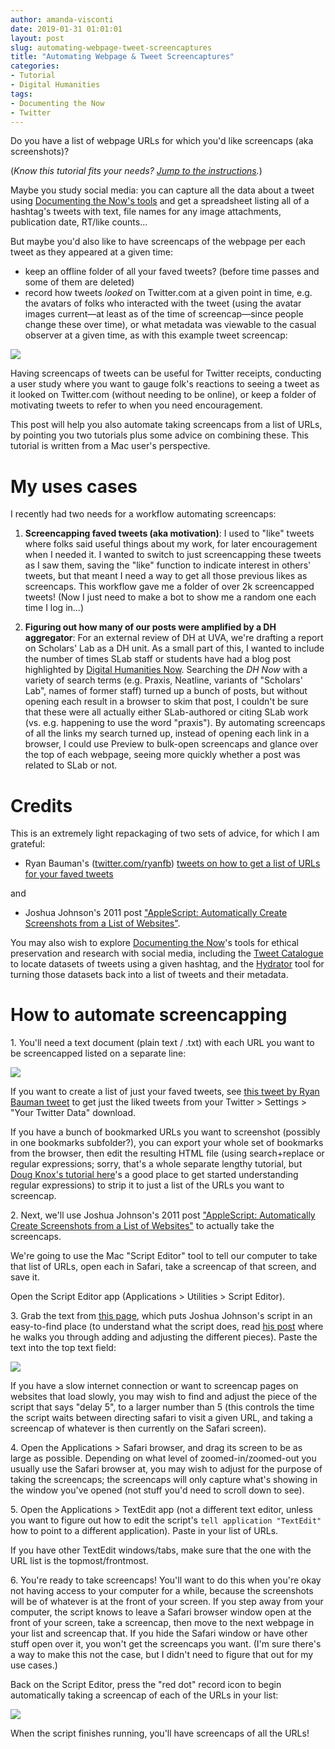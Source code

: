 ```yaml
---
author: amanda-visconti
date: 2019-01-31 01:01:01
layout: post
slug: automating-webpage-tweet-screencaptures
title: "Automating Webpage & Tweet Screencaptures"
categories:
- Tutorial
- Digital Humanities
tags:
- Documenting the Now
- Twitter
---
```


Do you have a list of webpage URLs for which you'd like screencaps (aka screenshots)?

(_Know this tutorial fits your needs? [Jump to the instructions](#how-to-automate-screencapping)._) 

Maybe you study social media: you can capture all the data about a tweet using [Documenting the Now's tools](https://www.docnow.io/) and get a spreadsheet listing all of a hashtag's tweets with text, file names for any image attachments, publication date, RT/like counts...


But maybe you'd also like to have screencaps of the webpage per each tweet as they appeared at a given time: 
- keep an offline folder of all your faved tweets? (before time passes and some of them are deleted)  
- record how tweets _looked_ on Twitter.com at a given point in time, e.g. the avatars of folks who interacted with the tweet (using the avatar images current—at least as of the time of screencap—since people change these over time), or what metadata was viewable to the casual observer at a given time, as with this example tweet screencap:

![](https://scholarslab.org/assets/post-media/2019-01-31-tweetscreenshot1.png)

Having screencaps of tweets can be useful for Twitter receipts, conducting a user study where you want to gauge folk's reactions to seeing a tweet as it looked on Twitter.com (without needing to be online), or keep a folder of motivating tweets to refer to when you need encouragement.

This post will help you also automate taking screencaps from a list of URLs, by pointing you two tutorials plus some advice on combining these. This tutorial is written from a Mac user's perspective.

# My uses cases
I recently had two needs for a workflow automating screencaps:  
1. **Screencapping faved tweets (aka motivation)**: I used to "like" tweets where folks said useful things about my work, for later encouragement when I needed it. I wanted to switch to just screencapping these tweets as I saw them, saving the "like" function to indicate interest in others' tweets, but that meant I need a way to get all those previous likes as screencaps. This workflow gave me a folder of over 2k screencapped tweets! (Now I just need to make a bot to show me a random one each time I log in...)

2. **Figuring out how many of our posts were amplified by a DH aggregator**: For an external review of DH at UVA, we're drafting a report on Scholars' Lab as a DH unit. As a small part of this, I wanted to include the number of times SLab staff or students have had a blog post highlighted by [Digital Humanities Now](http://digitalhumanitiesnow.org/). Searching the _DH Now_ with a variety of search terms (e.g. Praxis, Neatline, variants of "Scholars' Lab", names of former staff) turned up a bunch of posts, but without opening each result in a browser to skim that post, I couldn't be sure that these were all actually either SLab-authored or citing SLab work (vs. e.g. happening to use the word "praxis"). By automating screencaps of all the links my search turned up, instead of opening each link in a browser, I could use Preview to bulk-open screencaps and glance over the top of each webpage, seeing more quickly whether a post was related to SLab or not.

# Credits
This is an extremely light repackaging of two sets of advice, for which I am grateful:

* Ryan Bauman's ([twitter.com/ryanfb](https://twitter.com/ryanfb)) [tweets on how to get a list of URLs for your faved tweets](https://twitter.com/ryanfb/status/1014302804796731393)

and

* Joshua Johnson's 2011 post ["AppleScript: Automatically Create Screenshots from a List of Websites"](https://mac.appstorm.net/general/applescript-automatically-create-screenshots-from-a-list-of-websites/).

You may also wish to explore [Documenting the Now](https://www.docnow.io/)'s tools for ethical preservation and research with social media, including the [Tweet Catalogue](https://www.docnow.io/catalog/) to locate datasets of tweets using a given hashtag, and the [Hydrator](https://github.com/DocNow/hydrator) tool for turning those datasets back into a list of tweets and their metadata.

# How to automate screencapping

<span>1.</span> You'll need a text document (plain text / .txt) with each URL you want to be screencapped listed on a separate line:

![](https://scholarslab.org/assets/post-media/2019-01-31-tweet-screenhot-2.png)

If you want to create a list of just your faved tweets, see [this tweet by Ryan Bauman tweet](https://twitter.com/ryanfb/status/1014302804796731393) to get just the liked tweets from your Twitter > Settings > "Your Twitter Data" download.

If you have a bunch of bookmarked URLs you want to screenshot (possibly in one bookmarks subfolder?), you can export your whole set of bookmarks from the browser, then edit the resulting HTML file (using search+replace or regular expressions; sorry, that's a whole separate lengthy tutorial, but [Doug Knox's tutorial here](https://programminghistorian.org/en/lessons/understanding-regular-expressions)'s a good place to get started understanding regular expressions) to strip it to just a list of the URLs you want to screencap.

<span>2.</span> Next, we'll use Joshua Johnson's 2011 post ["AppleScript: Automatically Create Screenshots from a List of Websites"](https://mac.appstorm.net/general/applescript-automatically-create-screenshots-from-a-list-of-websites/) to actually take the screencaps.

We're going to use the Mac "Script Editor" tool to tell our computer to take that list of URLs, open each in Safari, take a screencap of that screen, and save it.

Open the Script Editor app (Applications > Utilities > Script Editor).

<span>3.</span> Grab the text from [this page](https://gist.github.com/amandavisconti/ffc05d293b9fed70a7378421f7c818f0), which puts Joshua Johnson's script in an easy-to-find place (to understand what the script does, read [his post](https://mac.appstorm.net/general/applescript-automatically-create-screenshots-from-a-list-of-websites/) where he walks you through adding and adjusting the different pieces). Paste the text into the top text field:

![](https://scholarslab.org/assets/post-media/2019-01-31-tweet-screenshot-3.png)

If you have a slow internet connection or want to screencap pages on websites that load slowly, you may wish to find and adjust the piece of the script that says "delay 5", to a larger number than 5 (this controls the time the script waits between directing safari to visit a given URL, and taking a screencap of whatever is then currently on the Safari screen).

<span>4.</span> Open the Applications > Safari browser, and drag its screen to be as large as possible. Depending on what level of zoomed-in/zoomed-out you usually use the Safari browser at, you may wish to adjust for the purpose of taking the screencaps; the screencaps will only capture what's showing in the window you've opened (not stuff you'd need to scroll down to see).

<span>5.</span> Open the Applications > TextEdit app (not a different text editor, unless you want to figure out how to edit the script's `tell application "TextEdit"` how to point to a different application). Paste in your list of URLs.

If you have other TextEdit windows/tabs, make sure that the one with the URL list is the topmost/frontmost.

<span>6.</span> You're ready to take screencaps! You'll want to do this when you're okay not having access to your computer for a while, because the screenshots will be of whatever is at the front of your screen. If you step away from your computer, the script knows to leave a Safari browser window open at the front of your screen, take a screencap, then move to the next webpage in your list and screencap that. If you hide the Safari window or have other stuff open over it, you won't get the screencaps you want. (I'm sure there's a way to make this not the case, but I didn't need to figure that out for my use cases.)

Back on the Script Editor, press the "red dot" record icon to begin automatically taking a screencap of each of the URLs in your list:

![](https://scholarslab.org/assets/post-media/2019-01-31-tweet-screenshot-3.png)

When the script finishes running, you'll have screencaps of all the URLs!
